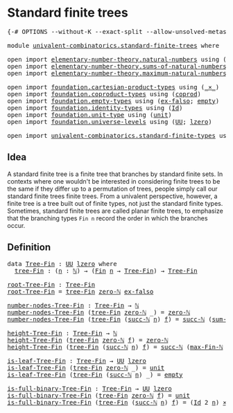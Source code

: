 # Standard finite trees

<pre class="Agda"><a id="34" class="Symbol">{-#</a> <a id="38" class="Keyword">OPTIONS</a> <a id="46" class="Pragma">--without-K</a> <a id="58" class="Pragma">--exact-split</a> <a id="72" class="Pragma">--allow-unsolved-metas</a> <a id="95" class="Symbol">#-}</a>

<a id="100" class="Keyword">module</a> <a id="107" href="univalent-combinatorics.standard-finite-trees.html" class="Module">univalent-combinatorics.standard-finite-trees</a> <a id="153" class="Keyword">where</a>

<a id="160" class="Keyword">open</a> <a id="165" class="Keyword">import</a> <a id="172" href="elementary-number-theory.natural-numbers.html" class="Module">elementary-number-theory.natural-numbers</a> <a id="213" class="Keyword">using</a> <a id="219" class="Symbol">(</a><a id="220" href="elementary-number-theory.natural-numbers.html#1444" class="Datatype">ℕ</a><a id="221" class="Symbol">;</a> <a id="223" href="elementary-number-theory.natural-numbers.html#1478" class="InductiveConstructor">succ-ℕ</a><a id="229" class="Symbol">;</a> <a id="231" href="elementary-number-theory.natural-numbers.html#1465" class="InductiveConstructor">zero-ℕ</a><a id="237" class="Symbol">;</a> <a id="239" href="elementary-number-theory.natural-numbers.html#1742" class="Function">is-zero-ℕ</a><a id="248" class="Symbol">)</a>
<a id="250" class="Keyword">open</a> <a id="255" class="Keyword">import</a> <a id="262" href="elementary-number-theory.sums-of-natural-numbers.html" class="Module">elementary-number-theory.sums-of-natural-numbers</a> <a id="311" class="Keyword">using</a> <a id="317" class="Symbol">(</a><a id="318" href="elementary-number-theory.sums-of-natural-numbers.html#1344" class="Function">sum-Fin-ℕ</a><a id="327" class="Symbol">)</a>
<a id="329" class="Keyword">open</a> <a id="334" class="Keyword">import</a> <a id="341" href="elementary-number-theory.maximum-natural-numbers.html" class="Module">elementary-number-theory.maximum-natural-numbers</a> <a id="390" class="Keyword">using</a> <a id="396" class="Symbol">(</a><a id="397" href="elementary-number-theory.maximum-natural-numbers.html#1541" class="Function">max-Fin-ℕ</a><a id="406" class="Symbol">)</a>

<a id="409" class="Keyword">open</a> <a id="414" class="Keyword">import</a> <a id="421" href="foundation.cartesian-product-types.html" class="Module">foundation.cartesian-product-types</a> <a id="456" class="Keyword">using</a> <a id="462" class="Symbol">(</a><a id="463" href="foundation-core.cartesian-product-types.html#577" class="Function Operator">_×_</a><a id="466" class="Symbol">)</a>
<a id="468" class="Keyword">open</a> <a id="473" class="Keyword">import</a> <a id="480" href="foundation.coproduct-types.html" class="Module">foundation.coproduct-types</a> <a id="507" class="Keyword">using</a> <a id="513" class="Symbol">(</a><a id="514" href="foundation.coproduct-types.html#1168" class="Datatype">coprod</a><a id="520" class="Symbol">)</a>
<a id="522" class="Keyword">open</a> <a id="527" class="Keyword">import</a> <a id="534" href="foundation.empty-types.html" class="Module">foundation.empty-types</a> <a id="557" class="Keyword">using</a> <a id="563" class="Symbol">(</a><a id="564" href="foundation-core.empty-types.html#1147" class="Function">ex-falso</a><a id="572" class="Symbol">;</a> <a id="574" href="foundation-core.empty-types.html#1044" class="Datatype">empty</a><a id="579" class="Symbol">)</a>
<a id="581" class="Keyword">open</a> <a id="586" class="Keyword">import</a> <a id="593" href="foundation.identity-types.html" class="Module">foundation.identity-types</a> <a id="619" class="Keyword">using</a> <a id="625" class="Symbol">(</a><a id="626" href="foundation-core.identity-types.html#641" class="Datatype">Id</a><a id="628" class="Symbol">)</a>
<a id="630" class="Keyword">open</a> <a id="635" class="Keyword">import</a> <a id="642" href="foundation.unit-type.html" class="Module">foundation.unit-type</a> <a id="663" class="Keyword">using</a> <a id="669" class="Symbol">(</a><a id="670" href="foundation.unit-type.html#975" class="Datatype">unit</a><a id="674" class="Symbol">)</a>
<a id="676" class="Keyword">open</a> <a id="681" class="Keyword">import</a> <a id="688" href="foundation.universe-levels.html" class="Module">foundation.universe-levels</a> <a id="715" class="Keyword">using</a> <a id="721" class="Symbol">(</a><a id="722" href="foundation-core.universe-levels.html#222" class="Primitive">UU</a><a id="724" class="Symbol">;</a> <a id="726" href="Agda.Primitive.html#764" class="Primitive">lzero</a><a id="731" class="Symbol">)</a>

<a id="734" class="Keyword">open</a> <a id="739" class="Keyword">import</a> <a id="746" href="univalent-combinatorics.standard-finite-types.html" class="Module">univalent-combinatorics.standard-finite-types</a> <a id="792" class="Keyword">using</a> <a id="798" class="Symbol">(</a><a id="799" href="univalent-combinatorics.standard-finite-types.html#2072" class="Function">Fin</a><a id="802" class="Symbol">)</a>
</pre>
## Idea

A standard finite tree is a finite tree that branches by standard finite sets. In contexts where one wouldn't be interested in considering finite trees to be the same if they differ up to a permutation of trees, people simply call our standard finite trees finite trees. From a univalent perspective, however, a finite tree is a tree built out of finite types, not just the standard finite types. Sometimes, standard finite trees are called planar finite trees, to emphasize that the branching types `Fin n` record the order in which the branches occur.

## Definition

<pre class="Agda"><a id="1396" class="Keyword">data</a> <a id="Tree-Fin"></a><a id="1401" href="univalent-combinatorics.standard-finite-trees.html#1401" class="Datatype">Tree-Fin</a> <a id="1410" class="Symbol">:</a> <a id="1412" href="foundation-core.universe-levels.html#222" class="Primitive">UU</a> <a id="1415" href="Agda.Primitive.html#764" class="Primitive">lzero</a> <a id="1421" class="Keyword">where</a>
  <a id="Tree-Fin.tree-Fin"></a><a id="1429" href="univalent-combinatorics.standard-finite-trees.html#1429" class="InductiveConstructor">tree-Fin</a> <a id="1438" class="Symbol">:</a> <a id="1440" class="Symbol">(</a><a id="1441" href="univalent-combinatorics.standard-finite-trees.html#1441" class="Bound">n</a> <a id="1443" class="Symbol">:</a> <a id="1445" href="elementary-number-theory.natural-numbers.html#1444" class="Datatype">ℕ</a><a id="1446" class="Symbol">)</a> <a id="1448" class="Symbol">→</a> <a id="1450" class="Symbol">(</a><a id="1451" href="univalent-combinatorics.standard-finite-types.html#2072" class="Function">Fin</a> <a id="1455" href="univalent-combinatorics.standard-finite-trees.html#1441" class="Bound">n</a> <a id="1457" class="Symbol">→</a> <a id="1459" href="univalent-combinatorics.standard-finite-trees.html#1401" class="Datatype">Tree-Fin</a><a id="1467" class="Symbol">)</a> <a id="1469" class="Symbol">→</a> <a id="1471" href="univalent-combinatorics.standard-finite-trees.html#1401" class="Datatype">Tree-Fin</a>

<a id="root-Tree-Fin"></a><a id="1481" href="univalent-combinatorics.standard-finite-trees.html#1481" class="Function">root-Tree-Fin</a> <a id="1495" class="Symbol">:</a> <a id="1497" href="univalent-combinatorics.standard-finite-trees.html#1401" class="Datatype">Tree-Fin</a>
<a id="1506" href="univalent-combinatorics.standard-finite-trees.html#1481" class="Function">root-Tree-Fin</a> <a id="1520" class="Symbol">=</a> <a id="1522" href="univalent-combinatorics.standard-finite-trees.html#1429" class="InductiveConstructor">tree-Fin</a> <a id="1531" href="elementary-number-theory.natural-numbers.html#1465" class="InductiveConstructor">zero-ℕ</a> <a id="1538" href="foundation-core.empty-types.html#1147" class="Function">ex-falso</a>

<a id="number-nodes-Tree-Fin"></a><a id="1548" href="univalent-combinatorics.standard-finite-trees.html#1548" class="Function">number-nodes-Tree-Fin</a> <a id="1570" class="Symbol">:</a> <a id="1572" href="univalent-combinatorics.standard-finite-trees.html#1401" class="Datatype">Tree-Fin</a> <a id="1581" class="Symbol">→</a> <a id="1583" href="elementary-number-theory.natural-numbers.html#1444" class="Datatype">ℕ</a>
<a id="1585" href="univalent-combinatorics.standard-finite-trees.html#1548" class="Function">number-nodes-Tree-Fin</a> <a id="1607" class="Symbol">(</a><a id="1608" href="univalent-combinatorics.standard-finite-trees.html#1429" class="InductiveConstructor">tree-Fin</a> <a id="1617" href="elementary-number-theory.natural-numbers.html#1465" class="InductiveConstructor">zero-ℕ</a> <a id="1624" class="Symbol">_)</a> <a id="1627" class="Symbol">=</a> <a id="1629" href="elementary-number-theory.natural-numbers.html#1465" class="InductiveConstructor">zero-ℕ</a>
<a id="1636" href="univalent-combinatorics.standard-finite-trees.html#1548" class="Function">number-nodes-Tree-Fin</a> <a id="1658" class="Symbol">(</a><a id="1659" href="univalent-combinatorics.standard-finite-trees.html#1429" class="InductiveConstructor">tree-Fin</a> <a id="1668" class="Symbol">(</a><a id="1669" href="elementary-number-theory.natural-numbers.html#1478" class="InductiveConstructor">succ-ℕ</a> <a id="1676" href="univalent-combinatorics.standard-finite-trees.html#1676" class="Bound">n</a><a id="1677" class="Symbol">)</a> <a id="1679" href="univalent-combinatorics.standard-finite-trees.html#1679" class="Bound">f</a><a id="1680" class="Symbol">)</a> <a id="1682" class="Symbol">=</a> <a id="1684" href="elementary-number-theory.natural-numbers.html#1478" class="InductiveConstructor">succ-ℕ</a> <a id="1691" class="Symbol">(</a><a id="1692" href="elementary-number-theory.sums-of-natural-numbers.html#1344" class="Function">sum-Fin-ℕ</a> <a id="1702" class="Symbol">(λ</a> <a id="1705" href="univalent-combinatorics.standard-finite-trees.html#1705" class="Bound">k</a> <a id="1707" class="Symbol">→</a> <a id="1709" href="univalent-combinatorics.standard-finite-trees.html#1548" class="Function">number-nodes-Tree-Fin</a> <a id="1731" class="Symbol">(</a><a id="1732" href="univalent-combinatorics.standard-finite-trees.html#1679" class="Bound">f</a> <a id="1734" href="univalent-combinatorics.standard-finite-trees.html#1705" class="Bound">k</a><a id="1735" class="Symbol">)))</a>

<a id="height-Tree-Fin"></a><a id="1740" href="univalent-combinatorics.standard-finite-trees.html#1740" class="Function">height-Tree-Fin</a> <a id="1756" class="Symbol">:</a> <a id="1758" href="univalent-combinatorics.standard-finite-trees.html#1401" class="Datatype">Tree-Fin</a> <a id="1767" class="Symbol">→</a> <a id="1769" href="elementary-number-theory.natural-numbers.html#1444" class="Datatype">ℕ</a>
<a id="1771" href="univalent-combinatorics.standard-finite-trees.html#1740" class="Function">height-Tree-Fin</a> <a id="1787" class="Symbol">(</a><a id="1788" href="univalent-combinatorics.standard-finite-trees.html#1429" class="InductiveConstructor">tree-Fin</a> <a id="1797" href="elementary-number-theory.natural-numbers.html#1465" class="InductiveConstructor">zero-ℕ</a> <a id="1804" href="univalent-combinatorics.standard-finite-trees.html#1804" class="Bound">f</a><a id="1805" class="Symbol">)</a> <a id="1807" class="Symbol">=</a> <a id="1809" href="elementary-number-theory.natural-numbers.html#1465" class="InductiveConstructor">zero-ℕ</a>
<a id="1816" href="univalent-combinatorics.standard-finite-trees.html#1740" class="Function">height-Tree-Fin</a> <a id="1832" class="Symbol">(</a><a id="1833" href="univalent-combinatorics.standard-finite-trees.html#1429" class="InductiveConstructor">tree-Fin</a> <a id="1842" class="Symbol">(</a><a id="1843" href="elementary-number-theory.natural-numbers.html#1478" class="InductiveConstructor">succ-ℕ</a> <a id="1850" href="univalent-combinatorics.standard-finite-trees.html#1850" class="Bound">n</a><a id="1851" class="Symbol">)</a> <a id="1853" href="univalent-combinatorics.standard-finite-trees.html#1853" class="Bound">f</a><a id="1854" class="Symbol">)</a> <a id="1856" class="Symbol">=</a> <a id="1858" href="elementary-number-theory.natural-numbers.html#1478" class="InductiveConstructor">succ-ℕ</a> <a id="1865" class="Symbol">(</a><a id="1866" href="elementary-number-theory.maximum-natural-numbers.html#1541" class="Function">max-Fin-ℕ</a> <a id="1876" class="Symbol">(</a><a id="1877" href="elementary-number-theory.natural-numbers.html#1478" class="InductiveConstructor">succ-ℕ</a> <a id="1884" href="univalent-combinatorics.standard-finite-trees.html#1850" class="Bound">n</a><a id="1885" class="Symbol">)</a> <a id="1887" class="Symbol">(λ</a> <a id="1890" href="univalent-combinatorics.standard-finite-trees.html#1890" class="Bound">k</a> <a id="1892" class="Symbol">→</a> <a id="1894" href="univalent-combinatorics.standard-finite-trees.html#1740" class="Function">height-Tree-Fin</a> <a id="1910" class="Symbol">(</a><a id="1911" href="univalent-combinatorics.standard-finite-trees.html#1853" class="Bound">f</a> <a id="1913" href="univalent-combinatorics.standard-finite-trees.html#1890" class="Bound">k</a><a id="1914" class="Symbol">)))</a>

<a id="is-leaf-Tree-Fin"></a><a id="1919" href="univalent-combinatorics.standard-finite-trees.html#1919" class="Function">is-leaf-Tree-Fin</a> <a id="1936" class="Symbol">:</a> <a id="1938" href="univalent-combinatorics.standard-finite-trees.html#1401" class="Datatype">Tree-Fin</a> <a id="1947" class="Symbol">→</a> <a id="1949" href="foundation-core.universe-levels.html#222" class="Primitive">UU</a> <a id="1952" href="Agda.Primitive.html#764" class="Primitive">lzero</a>
<a id="1958" href="univalent-combinatorics.standard-finite-trees.html#1919" class="Function">is-leaf-Tree-Fin</a> <a id="1975" class="Symbol">(</a><a id="1976" href="univalent-combinatorics.standard-finite-trees.html#1429" class="InductiveConstructor">tree-Fin</a> <a id="1985" href="elementary-number-theory.natural-numbers.html#1465" class="InductiveConstructor">zero-ℕ</a> <a id="1992" class="Symbol">_)</a> <a id="1995" class="Symbol">=</a> <a id="1997" href="foundation.unit-type.html#975" class="Datatype">unit</a>
<a id="2002" href="univalent-combinatorics.standard-finite-trees.html#1919" class="Function">is-leaf-Tree-Fin</a> <a id="2019" class="Symbol">(</a><a id="2020" href="univalent-combinatorics.standard-finite-trees.html#1429" class="InductiveConstructor">tree-Fin</a> <a id="2029" class="Symbol">(</a><a id="2030" href="elementary-number-theory.natural-numbers.html#1478" class="InductiveConstructor">succ-ℕ</a> <a id="2037" href="univalent-combinatorics.standard-finite-trees.html#2037" class="Bound">n</a><a id="2038" class="Symbol">)</a> <a id="2040" class="Symbol">_)</a> <a id="2043" class="Symbol">=</a> <a id="2045" href="foundation-core.empty-types.html#1044" class="Datatype">empty</a>

<a id="is-full-binary-Tree-Fin"></a><a id="2052" href="univalent-combinatorics.standard-finite-trees.html#2052" class="Function">is-full-binary-Tree-Fin</a> <a id="2076" class="Symbol">:</a> <a id="2078" href="univalent-combinatorics.standard-finite-trees.html#1401" class="Datatype">Tree-Fin</a> <a id="2087" class="Symbol">→</a> <a id="2089" href="foundation-core.universe-levels.html#222" class="Primitive">UU</a> <a id="2092" href="Agda.Primitive.html#764" class="Primitive">lzero</a>
<a id="2098" href="univalent-combinatorics.standard-finite-trees.html#2052" class="Function">is-full-binary-Tree-Fin</a> <a id="2122" class="Symbol">(</a><a id="2123" href="univalent-combinatorics.standard-finite-trees.html#1429" class="InductiveConstructor">tree-Fin</a> <a id="2132" href="elementary-number-theory.natural-numbers.html#1465" class="InductiveConstructor">zero-ℕ</a> <a id="2139" href="univalent-combinatorics.standard-finite-trees.html#2139" class="Bound">f</a><a id="2140" class="Symbol">)</a> <a id="2142" class="Symbol">=</a> <a id="2144" href="foundation.unit-type.html#975" class="Datatype">unit</a>
<a id="2149" href="univalent-combinatorics.standard-finite-trees.html#2052" class="Function">is-full-binary-Tree-Fin</a> <a id="2173" class="Symbol">(</a><a id="2174" href="univalent-combinatorics.standard-finite-trees.html#1429" class="InductiveConstructor">tree-Fin</a> <a id="2183" class="Symbol">(</a><a id="2184" href="elementary-number-theory.natural-numbers.html#1478" class="InductiveConstructor">succ-ℕ</a> <a id="2191" href="univalent-combinatorics.standard-finite-trees.html#2191" class="Bound">n</a><a id="2192" class="Symbol">)</a> <a id="2194" href="univalent-combinatorics.standard-finite-trees.html#2194" class="Bound">f</a><a id="2195" class="Symbol">)</a> <a id="2197" class="Symbol">=</a> <a id="2199" class="Symbol">(</a><a id="2200" href="foundation-core.identity-types.html#641" class="Datatype">Id</a> <a id="2203" class="Number">2</a> <a id="2205" href="univalent-combinatorics.standard-finite-trees.html#2191" class="Bound">n</a><a id="2206" class="Symbol">)</a> <a id="2208" href="foundation-core.cartesian-product-types.html#577" class="Function Operator">×</a> <a id="2210" class="Symbol">((</a><a id="2212" href="univalent-combinatorics.standard-finite-trees.html#2212" class="Bound">k</a> <a id="2214" class="Symbol">:</a> <a id="2216" href="univalent-combinatorics.standard-finite-types.html#2072" class="Function">Fin</a> <a id="2220" class="Symbol">(</a><a id="2221" href="elementary-number-theory.natural-numbers.html#1478" class="InductiveConstructor">succ-ℕ</a> <a id="2228" href="univalent-combinatorics.standard-finite-trees.html#2191" class="Bound">n</a><a id="2229" class="Symbol">))</a> <a id="2232" class="Symbol">→</a> <a id="2234" href="univalent-combinatorics.standard-finite-trees.html#2052" class="Function">is-full-binary-Tree-Fin</a> <a id="2258" class="Symbol">(</a><a id="2259" href="univalent-combinatorics.standard-finite-trees.html#2194" class="Bound">f</a> <a id="2261" href="univalent-combinatorics.standard-finite-trees.html#2212" class="Bound">k</a><a id="2262" class="Symbol">))</a>
</pre>